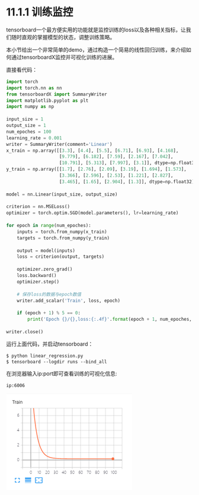 # 11.1.1 训练监控

tensorboard一个最方便实用的功能就是监控训练的loss以及各种相关指标，让我们随时直观的掌握模型的状态，调整训练策略。

本小节给出一个非常简单的demo，通过构造一个简易的线性回归训练，来介绍如何通过tensorboardX监控并可视化训练的进展。

直接看代码：

```python
import torch
import torch.nn as nn
from tensorboardX import SummaryWriter
import matplotlib.pyplot as plt
import numpy as np

input_size = 1
output_size = 1
num_epoches = 100
learning_rate = 0.001
writer = SummaryWriter(comment='Linear')
x_train = np.array([[3.3], [4.4], [5.5], [6.71], [6.93], [4.168],
                    [9.779], [6.182], [7.59], [2.167], [7.042],
                    [10.791], [5.313], [7.997], [3.1]], dtype=np.float32)
y_train = np.array([[1.7], [2.76], [2.09], [3.19], [1.694], [1.573],
                    [3.366], [2.596], [2.53], [1.221], [2.827],
                    [3.465], [1.65], [2.904], [1.3]], dtype=np.float32)

model = nn.Linear(input_size, output_size)

criterion = nn.MSELoss()
optimizer = torch.optim.SGD(model.parameters(), lr=learning_rate)

for epoch in range(num_epoches):
    inputs = torch.from_numpy(x_train)
    targets = torch.from_numpy(y_train)

    output = model(inputs)
    loss = criterion(output, targets)

    optimizer.zero_grad()
    loss.backward()
    optimizer.step()

    # 保存loss的数据与epoch数值
    writer.add_scalar('Train', loss, epoch)

    if (epoch + 1) % 5 == 0:
        print('Epoch {}/{},loss:{:.4f}'.format(epoch + 1, num_epoches, loss.item()))

writer.close()
```

运行上面代码，并启动tensorboard：

```
$ python linear_regression.py
$ tensorboard --logdir runs --bind_all
```

在浏览器输入ip:port即可查看训练的可视化信息:

```
ip:6006
```

![loss.png](../../../markdown_imgs/11_1_1_loss.png)
